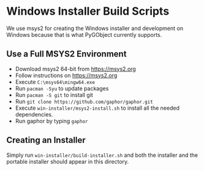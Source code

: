 # Windows Installer Build Scripts
We use msys2 for creating the Windows installer and development on Windows
because that is what PyGObject currently supports.

##  Use a Full MSYS2 Environment
- Download msys2 64-bit from https://msys2.org
- Follow instructions on https://msys2.org
- Execute `C:\msys64\mingw64.exe`
- Run `pacman -Syu` to update packages
- Run `pacman -S git` to install git
- Run `git clone https://github.com/gaphor/gaphor.git`
- Execute `win-installer/msys2-install.sh` to install all the needed dependencies.
- Run gaphor by typing `gaphor`

## Creating an Installer
Simply run `win-installer/build-installer.sh` and both the installer and the portable
installer should appear in this directory.

